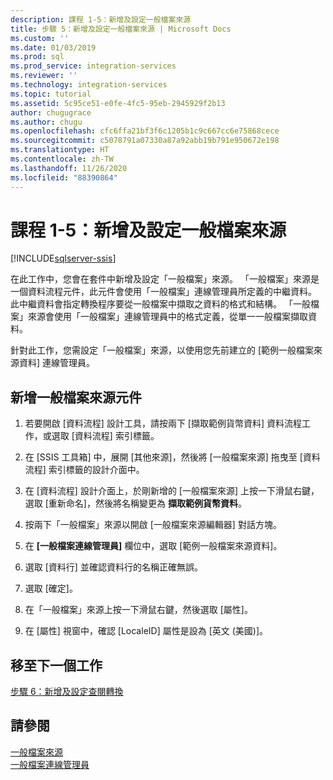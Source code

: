 ```yaml
---
description: 課程 1-5：新增及設定一般檔案來源
title: 步驟 5：新增及設定一般檔案來源 | Microsoft Docs
ms.custom: ''
ms.date: 01/03/2019
ms.prod: sql
ms.prod_service: integration-services
ms.reviewer: ''
ms.technology: integration-services
ms.topic: tutorial
ms.assetid: 5c95ce51-e0fe-4fc5-95eb-2945929f2b13
author: chugugrace
ms.author: chugu
ms.openlocfilehash: cfc6ffa21bf3f6c1205b1c9c667cc6e75868cece
ms.sourcegitcommit: c5078791a07330a87a92abb19b791e950672e198
ms.translationtype: HT
ms.contentlocale: zh-TW
ms.lasthandoff: 11/26/2020
ms.locfileid: "88390864"
---
```

# <a name="lesson-1-5-add-and-configure-the-flat-file-source"></a>課程 1-5：新增及設定一般檔案來源

[!INCLUDE[sqlserver-ssis](../includes/applies-to-version/sqlserver-ssis.md)]


在此工作中，您會在套件中新增及設定「一般檔案」來源。 「一般檔案」來源是一個資料流程元件，此元件會使用「一般檔案」連線管理員所定義的中繼資料。 此中繼資料會指定轉換程序要從一般檔案中擷取之資料的格式和結構。 「一般檔案」來源會使用「一般檔案」連線管理員中的格式定義，從單一一般檔案擷取資料。  
  
針對此工作，您需設定「一般檔案」來源，以使用您先前建立的 [範例一般檔案來源資料] 連線管理員。  
  
## <a name="add-a-flat-file-source-component"></a>新增一般檔案來源元件  
  
1.  若要開啟 [資料流程] 設計工具，請按兩下 [擷取範例貨幣資料] 資料流程工作，或選取 [資料流程] 索引標籤。  
  
2.  在 [SSIS 工具箱] 中，展開 [其他來源]，然後將 [一般檔案來源] 拖曳至 [資料流程] 索引標籤的設計介面中。  
  
3.  在 [資料流程] 設計介面上，於剛新增的 [一般檔案來源] 上按一下滑鼠右鍵，選取 [重新命名]，然後將名稱變更為 **擷取範例貨幣資料**。  
  
4.  按兩下「一般檔案」來源以開啟 [一般檔案來源編輯器] 對話方塊。  
  
5.  在 **[一般檔案連線管理員]** 欄位中，選取 [範例一般檔案來源資料]。  
  
6.  選取 [資料行] 並確認資料行的名稱正確無誤。  
  
7.  選取 [確定]。  
  
8.  在「一般檔案」來源上按一下滑鼠右鍵，然後選取 [屬性]。  
  
9. 在 [屬性] 視窗中，確認 [LocaleID] 屬性是設為 [英文 (美國)]。  
  
## <a name="go-to-next-task"></a>移至下一個工作
[步驟 6：新增及設定查閱轉換](../integration-services/lesson-1-6-adding-and-configuring-the-lookup-transformations.md)  
  
## <a name="see-also"></a>請參閱  
[一般檔案來源](../integration-services/data-flow/flat-file-source.md)  
[一般檔案連線管理員](../integration-services/connection-manager/flat-file-connection-manager.md)  
  
  
  
